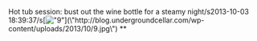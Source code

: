 Hot tub session: bust out the wine bottle for a steamy night/s2013-10-03 18:39:37/s[![\"9\"](\"http://blog.undergroundcellar.com/wp-content/uploads/2013/10/9.jpg\")](\"http://blog.undergroundcellar.com/wp-content/uploads/2013/10/9.jpg\") **